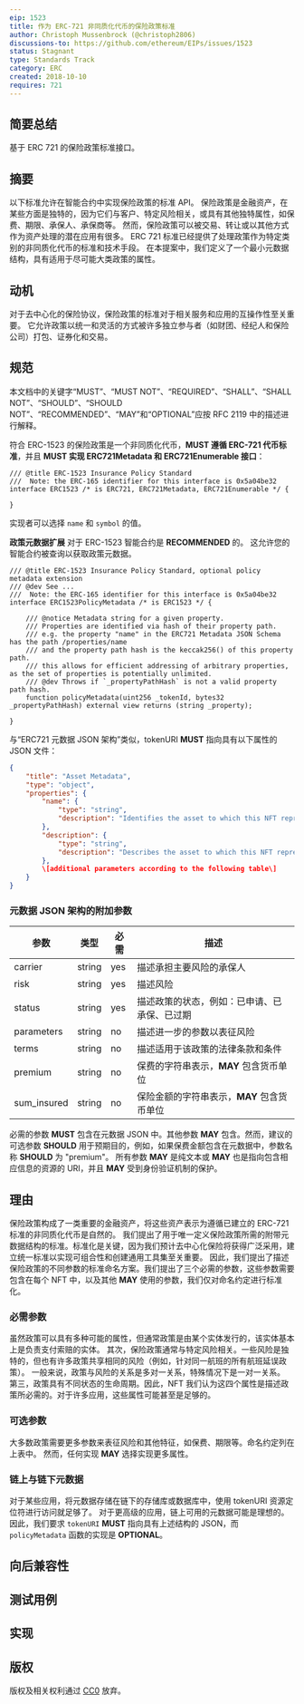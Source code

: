 ```yaml
---
eip: 1523
title: 作为 ERC-721 非同质化代币的保险政策标准
author: Christoph Mussenbrock (@christoph2806)
discussions-to: https://github.com/ethereum/EIPs/issues/1523
status: Stagnant
type: Standards Track
category: ERC
created: 2018-10-10
requires: 721
---
```


## 简要总结
基于 ERC 721 的保险政策标准接口。

## 摘要
以下标准允许在智能合约中实现保险政策的标准 API。
保险政策是金融资产，在某些方面是独特的，因为它们与客户、特定风险相关，或具有其他独特属性，如保费、期限、承保人、承保商等。
然而，保险政策可以被交易、转让或以其他方式作为资产处理的潜在应用有很多。
ERC 721 标准已经提供了处理政策作为特定类别的非同质化代币的标准和技术手段。
在本提案中，我们定义了一个最小元数据结构，具有适用于尽可能大类政策的属性。

## 动机
对于去中心化的保险协议，保险政策的标准对于相关服务和应用的互操作性至关重要。
它允许政策以统一和灵活的方式被许多独立参与者（如财团、经纪人和保险公司）打包、证券化和交易。

## 规范
本文档中的关键字“MUST”、“MUST NOT”、“REQUIRED”、“SHALL”、“SHALL NOT”、“SHOULD”、“SHOULD NOT”、“RECOMMENDED”、“MAY”和“OPTIONAL”应按 RFC 2119 中的描述进行解释。

符合 ERC-1523 的保险政策是一个非同质化代币，**MUST 遵循 ERC-721 代币标准**，并且 **MUST 实现 ERC721Metadata 和 ERC721Enumerable 接口**：

```solidity
/// @title ERC-1523 Insurance Policy Standard
///  Note: the ERC-165 identifier for this interface is 0x5a04be32
interface ERC1523 /* is ERC721, ERC721Metadata, ERC721Enumerable */ {

}
```

实现者可以选择 ```name``` 和 ```symbol``` 的值。

**政策元数据扩展** 对于 ERC-1523 智能合约是 **RECOMMENDED** 的。
这允许您的智能合约被查询以获取政策元数据。

```solidity
/// @title ERC-1523 Insurance Policy Standard, optional policy metadata extension
/// @dev See ...
///  Note: the ERC-165 identifier for this interface is 0x5a04be32
interface ERC1523PolicyMetadata /* is ERC1523 */ {

    /// @notice Metadata string for a given property.
    /// Properties are identified via hash of their property path.
    /// e.g. the property "name" in the ERC721 Metadata JSON Schema has the path /properties/name
    /// and the property path hash is the keccak256() of this property path. 
    /// this allows for efficient addressing of arbitrary properties, as the set of properties is potentially unlimited.
    /// @dev Throws if `_propertyPathHash` is not a valid property path hash. 
    function policyMetadata(uint256 _tokenId, bytes32 _propertyPathHash) external view returns (string _property);

}
```

与“ERC721 元数据 JSON 架构”类似，tokenURI **MUST** 指向具有以下属性的 JSON 文件：
```json
{
    "title": "Asset Metadata",
    "type": "object",
    "properties": {
        "name": {
            "type": "string",
            "description": "Identifies the asset to which this NFT represents",
        },
        "description": {
            "type": "string",
            "description": "Describes the asset to which this NFT represents",
        },
        \[additional parameters according to the following table\]
    }
}
```

### 元数据 JSON 架构的附加参数

| 参数          | 类型          | 必需      | 描述                                                                             |
| ------------- | ------------- | ----------| -------------------------------------------------------------------------------- |  
| carrier       | string        | yes       | 描述承担主要风险的承保人                                                        |
| risk          | string        | yes       | 描述风险                                                                         |
| status        | string        | yes       | 描述政策的状态，例如：已申请、已承保、已过期                                     |
| parameters    | string        | no        | 描述进一步的参数以表征风险                                                      |
| terms         | string        | no        | 描述适用于该政策的法律条款和条件                                                |
| premium       | string        | no        | 保费的字符串表示，**MAY** 包含货币单位                                          |
| sum_insured   | string        | no        | 保险金额的字符串表示，**MAY** 包含货币单位                                      |

必需的参数 **MUST** 包含在元数据 JSON 中。其他参数 **MAY** 包含。然而，建议的可选参数 **SHOULD** 用于预期目的，例如，如果保费金额包含在元数据中，参数名称 **SHOULD** 为 "premium"。
所有参数 **MAY** 是纯文本或 **MAY** 也是指向包含相应信息的资源的 URI，并且 **MAY** 受到身份验证机制的保护。

## 理由
保险政策构成了一类重要的金融资产，将这些资产表示为遵循已建立的 ERC-721 标准的非同质化代币是自然的。
我们提出了用于唯一定义保险政策所需的附带元数据结构的标准。标准化是关键，因为我们预计去中心化保险将获得广泛采用，建立统一标准以实现可组合性和创建通用工具集至关重要。
因此，我们提出了描述保险政策的不同参数的标准命名方案。我们提出了三个必需的参数，这些参数需要包含在每个 NFT 中，以及其他 **MAY** 使用的参数，我们仅对命名约定进行标准化。
### 必需参数
虽然政策可以具有多种可能的属性，但通常政策是由某个实体发行的，该实体基本上是负责支付索赔的实体。
其次，保险政策通常与特定风险相关。一些风险是独特的，但也有许多政策共享相同的风险（例如，针对同一航班的所有航班延误政策）。
一般来说，政策与风险的关系是多对一关系，特殊情况下是一对一关系。
第三，政策具有不同状态的生命周期。因此，NFT
我们认为这四个属性是描述政策所必需的。对于许多应用，这些属性可能甚至是足够的。

### 可选参数
大多数政策需要更多参数来表征风险和其他特征，如保费、期限等。命名约定列在上表中。
然而，任何实现 **MAY** 选择实现更多属性。

### 链上与链下元数据
对于某些应用，将元数据存储在链下的存储库或数据库中，使用 tokenURI 资源定位符进行访问就足够了。
对于更高级的应用，链上可用的元数据可能是理想的。
因此，我们要求 ```tokenURI``` **MUST** 指向具有上述结构的 JSON，而 ```policyMetadata``` 函数的实现是 **OPTIONAL**。

## 向后兼容性

## 测试用例

## 实现

## 版权
版权及相关权利通过 [CC0](../LICENSE.md) 放弃。